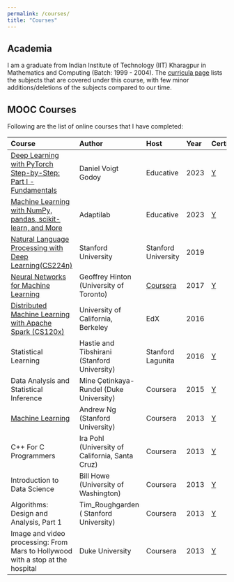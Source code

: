 ```yaml
---
permalink: /courses/
title: "Courses"
---
```


## Academia

I am a graduate from Indian Institute of Technology (IIT) Kharagpur in Mathematics and Computing (Batch: 1999 - 2004).
The [curricula page](https://erp.iitkgp.ac.in/ERPWebServices/curricula/CurriculaSubjectsList.jsp?stuType=UG&splCode=MA) lists the subjects that are covered under this course, with few minor additions/deletions of the subjects compared to our time.

## MOOC Courses

Following are the list of online courses that I have completed:

|Course        | Author         | Host    | Year | Certificate |
|:-------------|:---------------|:--------|:-----|:---|
|[Deep Learning with PyTorch Step-by-Step: Part I - Fundamentals](https://github.com/kaushikacharya/course_programming_assignment/tree/master/Deep_Learning_Pytorch_Fundamentals_Educative)|Daniel Voigt Godoy|Educative|2023|[Y](/assets/certificates/Educative_Deep_Learning_with_PyTorch_Step-by-Step_Part_I_Fundamentals.pdf)|
|[Machine Learning with NumPy, pandas, scikit-learn, and More](https://github.com/kaushikacharya/course_programming_assignment/tree/master/Machine_Learning_with_NumPy_Pandas_Scikit-Learn_Educative)|Adaptilab|Educative|2023|[Y](/assets/certificates/Educative_%20Machine_Learning_with_NumPy_Pandas_Scikit-learn.pdf)|
|[Natural Language Processing with Deep Learning(CS224n)](https://github.com/kaushikacharya/Natural_Language_Processing_with_Deep_Learning_CS224n)|Stanford University|Stanford University|2019|
|[Neural Networks for Machine Learning](https://github.com/kaushikacharya/Neural_Networks_for_Machine_Learning)|Geoffrey Hinton (University of Toronto)|[Coursera](/assets/certificates/coursera_grades.png)|2017|[Y](/assets/certificates/Neural_Networks_for_Machine_Learning_FinalGrade.png)|
|[Distributed Machine Learning with Apache Spark (CS120x)](https://github.com/kaushikacharya/Distributed_Machine_Learning_with_Apache_Spark_CS120x_edx)|University of California, Berkeley|EdX|2016|
|Statistical Learning|Hastie and Tibshirani (Stanford University)|Stanford Lagunita|2016|[Y](/assets/certificates/Stanford_Statement_Statistical_Learning.pdf)|
|Data Analysis and Statistical Inference|Mine Çetinkaya-Rundel (Duke University)|Coursera|2015|[Y](/assets/certificates/Coursera_Certificate_Data_Analysis_and_Statistical_Inference.pdf)|
|[Machine Learning](https://github.com/kaushikacharya/ml_class_coursera)|Andrew Ng (Stanford University)|Coursera|2013|[Y](/assets/certificates/Coursera_Certificate_Machine_Learning.pdf)|
|C++ For C Programmers|Ira Pohl (University of California, Santa Cruz)|Coursera|2013|[Y](/assets/certificates/Coursera_Certificate_C%2B%2B_For_C_Programmers.pdf)|
|Introduction to Data Science|Bill Howe (University of Washington)|Coursera|2013|[Y](/assets/certificates/Coursera_Certificate_Introduction_to_Data_Science.pdf)|
|Algorithms: Design and Analysis, Part 1|Tim_Roughgarden ( Stanford University)|Coursera|2013|[Y](/assets/certificates/Coursera_Certificate_Algorithms_Design_and_Analysis_Part_1.pdf)|
|Image and video processing: From Mars to Hollywood with a stop at the hospital|Duke University|Coursera|2013|[Y](/assets/certificates/Coursera_Certificate_Image_and_video_processing_From_Mars_to_Hollywood_with_a_stop_at_the_hospital.pdf)
